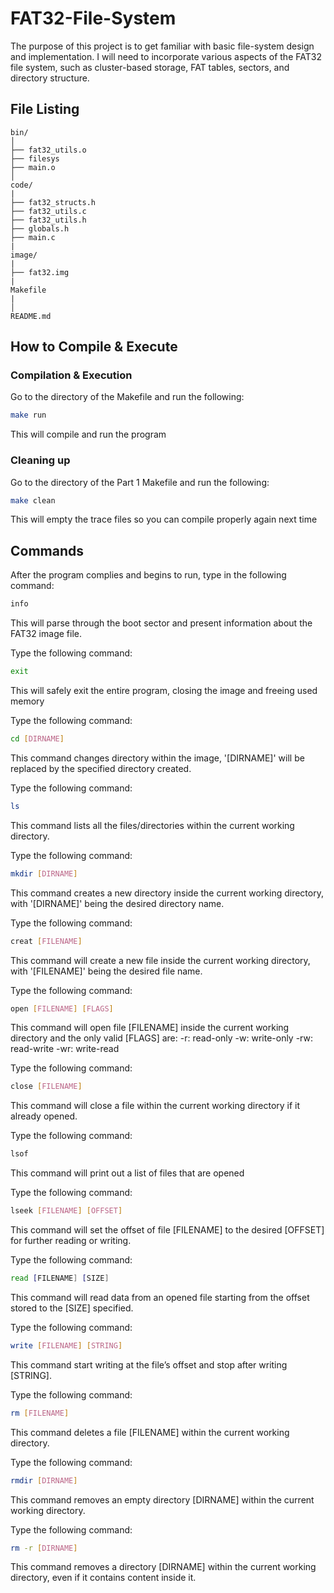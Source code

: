# FAT32-File-System
The purpose of this project is to get familiar with basic file-system design and implementation. I will need to incorporate various aspects of the FAT32 file system, such as cluster-based storage, FAT tables, sectors, and directory structure.

## File Listing
```
bin/
│
├── fat32_utils.o
├── filesys
├── main.o
│
code/
|
├── fat32_structs.h
├── fat32_utils.c
├── fat32_utils.h
├── globals.h
├── main.c
|
image/
|
├── fat32.img
|
Makefile
|
│
README.md
```
## How to Compile & Execute

### Compilation & Execution
Go to the directory of the Makefile and run the following:
```bash
make run
```
This will compile and run the program

### Cleaning up
Go to the directory of the Part 1 Makefile and run the following:
```bash
make clean
```
This will empty the trace files so you can compile properly again next time

## Commands

After the program complies and begins to run, type in the following command:
```bash
info
```
This will parse through the boot sector and present information about the FAT32 image file.

Type the following command:
```bash
exit
```
This will safely exit the entire program, closing the image and freeing used memory

Type the following command:
```bash
cd [DIRNAME]
```
This command changes directory within the image, '[DIRNAME]' will be replaced by the specified directory created.

Type the following command:
```bash
ls
```
This command lists all the files/directories within the current working directory.

Type the following command:
```bash
mkdir [DIRNAME]
```
This command creates a new directory inside the current working directory, with '[DIRNAME]' being the desired directory name.

Type the following command:
```bash
creat [FILENAME]
```
This command will create a new file inside the current working directory, with '[FILENAME]' being the desired file name.

Type the following command:
```bash
open [FILENAME] [FLAGS]
```
This command will open file [FILENAME] inside the current working directory and the only valid [FLAGS] are:
  -r: read-only
  -w: write-only
  -rw: read-write
  -wr: write-read

Type the following command:
```bash
close [FILENAME]
```
This command will close a file within the current working directory if it already opened.

Type the following command:
```bash
lsof
```
This command will print out a list of files that are opened

Type the following command:
```bash
lseek [FILENAME] [OFFSET]
```
This command will set the offset of file [FILENAME] to the desired [OFFSET] for further reading or writing.

Type the following command:
```bash
read [FILENAME] [SIZE]
```
This command will read data from an opened file starting from the offset stored to the [SIZE] specified.

Type the following command:
```bash
write [FILENAME] [STRING]
```
This command start writing at the file’s offset and stop after writing [STRING].

Type the following command:
```bash
rm [FILENAME]
```
This command deletes a file [FILENAME] within the current working directory.

Type the following command:
```bash
rmdir [DIRNAME]
```
This command removes an empty directory [DIRNAME] within the current working directory.

Type the following command:
```bash
rm -r [DIRNAME]
```
This command removes a directory [DIRNAME] within the current working directory, even if it contains content inside it.

